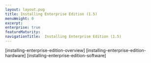 ```yaml
---
layout: layout.pug
title: Installing Enterprise Edition (1.5)
menuWeight: 0
excerpt:
enterprise: true
featureMaturity:
navigationTitle:  Installing Enterprise Edition (1.5)
---
```





[installing-enterprise-edition-overview] [installing-enterprise-edition-hardware] [installing-enterprise-edition-software]